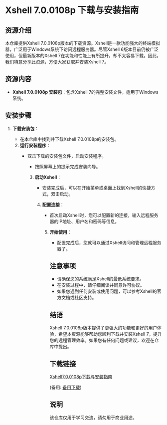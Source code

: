# Xshell 7.0.0108p 下载与安装指南

## 资源介绍

本仓库提供Xshell 7.0.0108p版本的下载资源。Xshell是一款功能强大的终端模拟器，广泛用于Windows系统下访问远程服务器。尽管Xshell 6版本目前仍被广泛使用，但最新版本的Xshell 7在功能和性能上有所提升，却不太容易下载。因此，我们特意分享此资源，方便大家获取并安装Xshell 7。

## 资源内容

- **Xshell 7.0.0108p 安装包**：包含Xshell 7的完整安装文件，适用于Windows系统。

## 安装步骤

1. **下载安装包**：
   - 在本仓库中找到并下载Xshell 7.0.0108p的安装包。

   2. **运行安装程序**：
      - 双击下载的安装包文件，启动安装程序。
         - 按照屏幕上的提示完成安装向导。

         3. **启动Xshell**：
            - 安装完成后，可以在开始菜单或桌面上找到Xshell的快捷方式，双击启动。

            4. **配置连接**：
               - 首次启动Xshell时，您可以配置新的连接，输入远程服务器的IP地址、用户名和密码等信息。

               5. **开始使用**：
                  - 配置完成后，您就可以通过Xshell访问和管理远程服务器了。

                  ## 注意事项

                  - 请确保您的系统满足Xshell的最低系统要求。
                  - 在安装过程中，请仔细阅读并同意许可协议。
                  - 如果您遇到任何安装或使用问题，可以参考Xshell的官方文档或社区支持。

                  ## 结语

                  Xshell 7.0.0108p版本提供了更强大的功能和更好的用户体验，希望本资源能够帮助您顺利下载并安装Xshell 7，提升您的远程管理效率。如果您有任何问题或建议，欢迎在仓库中提出。

                  ## 下载链接
                  [Xshell7.0.0108p下载与安装指南](https://pan.quark.cn/s/c86ff2228401) 

                  (备用: [备用下载](https://pan.baidu.com/s/1ax3CSapS5E6nLtkmPUvhBw?pwd=1234))

                  ## 说明

                  该仓库仅用于学习交流，请勿用于商业用途。
